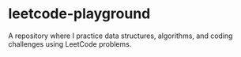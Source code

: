 # leetcode-playground
A repository where I practice data structures, algorithms, and coding challenges using LeetCode problems. 

